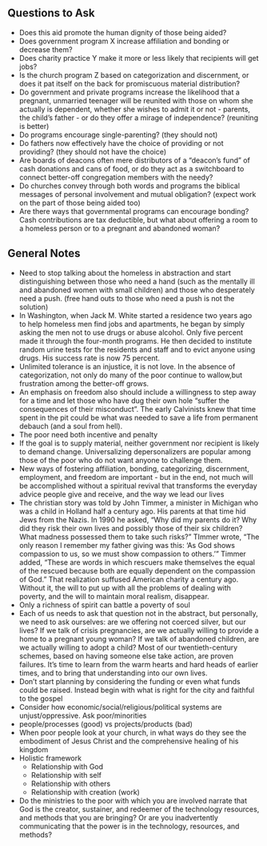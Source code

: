 ## Questions to Ask
* Does this aid promote the human dignity of those being aided?
* Does government program X increase affiliation and bonding or decrease them?
* Does charity practice Y make it more or less likely that recipients will get jobs?
* Is the church program Z based on categorization and discernment, or does it pat itself on the back for promiscuous material distribution?
* Do government and private programs increase the likelihood that a pregnant, unmarried teenager will be reunited with those on whom she actually is dependent, whether she wishes to admit it or not - parents, the child’s father - or do they offer a mirage of independence? (reuniting is better)
* Do programs encourage single-parenting? (they should not)
* Do fathers now effectively have the choice of providing or not providing? (they should not have the choice)
* Are boards of deacons often mere distributors of a “deacon’s fund” of cash donations and cans of food, or do they act as a switchboard to connect better-off congregation members with the needy? 
* Do churches convey through both words and programs the biblical messages of personal involvement and mutual obligation? (expect work on the part of those being aided too)
* Are there ways that governmental programs can encourage bonding? Cash contributions are tax deductible, but what about offering a room to a homeless person or to a pregnant and abandoned woman?

## General Notes
* Need to stop talking about the homeless in abstraction and start distinguishing between those who need a hand (such as the mentally ill and abandoned women with small children) and those who desperately need a push. (free hand outs to those who need a push is not the solution)
* In Washington, when Jack M. White started a residence two years ago to help homeless men find jobs and apartments, he began by simply asking the men not to use drugs or abuse alcohol. Only five percent made it through the four-month programs. He then decided to institute random urine tests for the residents and staff and to evict anyone using drugs. His success rate is now 75 percent. 
* Unlimited tolerance is an injustice, it is not love. In the absence of categorization, not only do many of the poor continue to wallow,but frustration among the better-off grows.
* An emphasis on freedom also should include a willingness to step away for a time and let those who have dug their own hole “suffer the consequences of their misconduct”. The early Calvinists knew that time spent in the pit could be what was needed to save a life from permanent debauch (and a soul from hell).
* The poor need both incentive and penalty
* If the goal is to supply material, neither government nor recipient is likely to demand change. Universalizing depersonalizers are popular among those of the poor who do not want anyone to challenge them. 
* New ways of fostering affiliation, bonding, categorizing, discernment, employment, and freedom are important - but in the end, not much will be accomplished without a spiritual revival that transforms the everyday advice people give and receive, and the way we lead our lives
* The christian story was told by John Timmer, a minister in Michigan who was a child in Holland half a century ago. His parents at that time hid Jews from the Nazis. In 1990 he asked, “Why did my parents do it? Why did they risk their own lives and possibly those of their six children? What madness possessed them to take such risks?” TImmer wrote, “The only reason I remember my father giving was this: ‘As God shows compassion to us, so we must show compassion to others.’” Timmer added, “These are words in which rescuers make themselves the equal of the rescued because both are equally dependent on the compassion of God.” That realization suffused American charity a century ago. Without it, the will to put up with all the problems of dealing with poverty, and the will to maintain moral realism, disappear.
* Only a richness of spirit can battle a poverty of soul
* Each of us needs to ask that question not in the abstract, but personally, we need to ask ourselves: are we offering not coerced silver, but our lives? If we talk of crisis pregnancies, are we actually willing to provide a home to a pregnant young woman? If we talk of abandoned children, are we actually willing to adopt a child? Most of our twentieth-century schemes, based on having someone else take action, are proven failures. It’s time to learn from the warm hearts and hard heads of earlier times, and to bring that understanding into our own lives.
* Don’t start planning by considering the funding or even what funds could be raised. Instead begin with what is right for the city and faithful to the gospel
* Consider how economic/social/religious/political systems are unjust/oppressive. Ask poor/minorities
* people/processes (good) vs projects/products (bad)
* When poor people look at your church, in what ways do they see the embodiment of Jesus Christ and the comprehensive healing of his kingdom
* Holistic framework
    * Relationship with God
    * Relationship with self
    * Relationship with others
    * Relationship with creation (work)
* Do the ministries to the poor with which you are involved narrate that God is the creator, sustainer, and redeemer of the technology resources, and methods that you are bringing? Or are you inadvertently communicating that the power is in the technology, resources, and methods?
